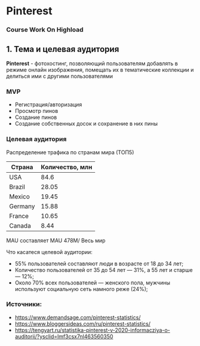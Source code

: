 #  Pinterest
### Course Work On Highload

## 1. Тема и целевая аудитория
**Pinterest** - фотохостинг, позволяющий пользователям добавлять в режиме онлайн изображения, помещать их в тематические коллекции и делиться ими с другими пользователями

### MVP

- Регистрация/авторизация
- Просмотр пинов
- Создание пинов
- Создание собственных досок и сохранение в них пины

### Целевая аудитория

Распределение трафика по странам мира (ТОП5)

| **Страна** | **Количество, млн** |
|------------|----------------|
| USA | 84.6 |
| Brazil | 28.05 |
| Mexico | 19.45 |
| Germany | 15.88 |
| France | 10.65 |
| Canada | 8.44 |

MAU составляет MAU 478M/ Весь мир

Что касатеся целевой аудитории:
- 55% пользователей составляют люди в возрасте от 18 до 34 лет;
- Количество пользователей от 35 до 54 лет — 31%, а 55 лет и старше — 12%;
- Около 70% всех пользователей — женского пола, мужчины используют социальную сеть намного реже (24%);

### Источники:
- https://www.demandsage.com/pinterest-statistics/
- https://www.bloggersideas.com/ru/pinterest-statistics/
- https://tengyart.ru/statistika-pinterest-v-2020-informacziya-o-auditorii/?ysclid=lmf3csx7nl463560350
